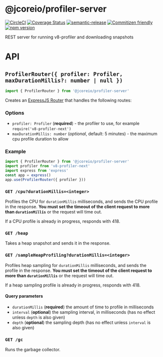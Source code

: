 # @jcoreio/profiler-server

[![CircleCI](https://circleci.com/gh/jcoreio/profiler-server.svg?style=svg)](https://circleci.com/gh/jcoreio/profiler-server)
[![Coverage Status](https://codecov.io/gh/jcoreio/profiler-server/branch/master/graph/badge.svg)](https://codecov.io/gh/jcoreio/profiler-server)
[![semantic-release](https://img.shields.io/badge/%20%20%F0%9F%93%A6%F0%9F%9A%80-semantic--release-e10079.svg)](https://github.com/semantic-release/semantic-release)
[![Commitizen friendly](https://img.shields.io/badge/commitizen-friendly-brightgreen.svg)](http://commitizen.github.io/cz-cli/)
[![npm version](https://badge.fury.io/js/%40jcoreio%2Fprofiler-server.svg)](https://badge.fury.io/js/%40jcoreio%2Fprofiler-server)

REST server for running v8-profiler and downloading snapshots

# API

## `ProfilerRouter({ profiler: Profiler, maxDurationMillis?: number | null })`

```js
import { ProfilerRouter } from '@jcoreio/profiler-server'
```

Creates an [ExpressJS Router](https://devdocs.io/express/index#express.router) that handles
the following routes:

### Options

- `profiler: Profiler` (**required**) - the profiler to use, for example `require('v8-profiler-next')`
- `maxDurationMillis: number` (_optional_, default: 5 minutes) - the maximum cpu profile duration to allow

### Example

```js
import { ProfilerRouter } from '@jcoreio/profiler-server'
import profiler from 'v8-profiler-next'
import express from 'express'
const app = express()
app.use(ProfilerRouter({ profiler }))
```

### `GET /cpu?durationMillis=<integer>`

Profiles the CPU for `durationMillis` milliseconds, and sends the CPU profile in the response.
**You must set the timeout of the client request to more than `durationMillis`** or the request
will time out.

If a CPU profile is already in progress, responds with 418.

### `GET /heap`

Takes a heap snapshot and sends it in the response.

### `GET /sampleHeapProfiling?durationMillis=<integer>`

Profiles heap sampling for `durationMillis` milliseconds, and sends the profile in the response.
**You must set the timeout of the client request to more than `durationMillis`** or the request
will time out.

If a heap sampling profile is already in progress, responds with 418.

#### Query parameters

- `durationMillis` (**required**) the amount of time to profile in milliseconds
- `interval` (**optional**) the sampling interval, in milliseconds (has no effect unless `depth` is also given)
- `depth` (**optional**) the sampling depth (has no effect unless `interval` is also given)

### `GET /gc`

Runs the garbage collector.
